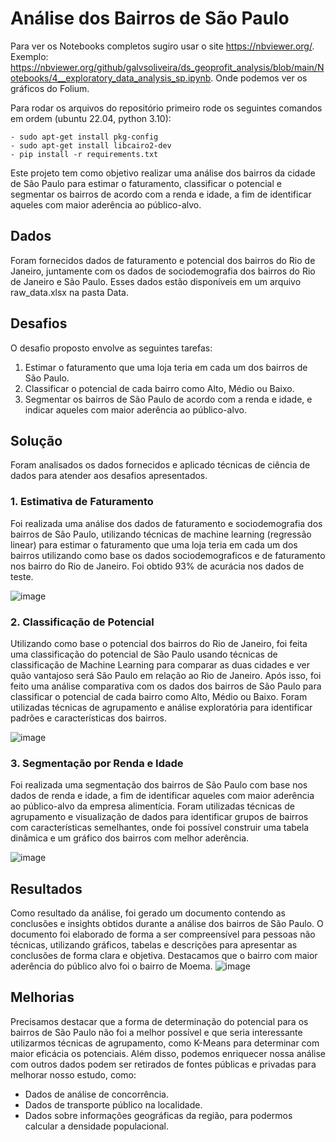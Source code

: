 # Análise dos Bairros de São Paulo

Para ver os Notebooks completos sugiro usar o site https://nbviewer.org/. Exemplo: https://nbviewer.org/github/galvsoliveira/ds_geoprofit_analysis/blob/main/Notebooks/4__exploratory_data_analysis_sp.ipynb. Onde podemos ver os gráficos do Folium.

Para rodar os arquivos do repositório primeiro rode os seguintes comandos em ordem (ubuntu 22.04, python 3.10):
```
- sudo apt-get install pkg-config
- sudo apt-get install libcairo2-dev
- pip install -r requirements.txt
```

Este projeto tem como objetivo realizar uma análise dos bairros da cidade de São Paulo para estimar o faturamento, classificar o potencial e segmentar os bairros de acordo com a renda e idade, a fim de identificar aqueles com maior aderência ao público-alvo.

## Dados

Foram fornecidos dados de faturamento e potencial dos bairros do Rio de Janeiro, juntamente com os dados de sociodemografia dos bairros do Rio de Janeiro e São Paulo. Esses dados estão disponíveis em um arquivo raw_data.xlsx na pasta Data.

## Desafios

O desafio proposto envolve as seguintes tarefas:

1. Estimar o faturamento que uma loja teria em cada um dos bairros de São Paulo.
2. Classificar o potencial de cada bairro como Alto, Médio ou Baixo.
3. Segmentar os bairros de São Paulo de acordo com a renda e idade, e indicar aqueles com maior aderência ao público-alvo.

## Solução

Foram analisados os dados fornecidos e aplicado técnicas de ciência de dados para atender aos desafios apresentados.

### 1. Estimativa de Faturamento

Foi realizada uma análise dos dados de faturamento e sociodemografia dos bairros de São Paulo, utilizando técnicas de machine learning (regressão linear) para estimar o faturamento que uma loja teria em cada um dos bairros utilizando como base os dados sociodemograficos e de faturamento nos bairro do Rio de Janeiro. Foi obtido 93% de acurácia nos dados de teste.

![image](https://github.com/galvsoliveira/ds_geoprofit_analysis/assets/95829723/bbfd875d-df58-4a4e-8e58-4d428c6731de)

### 2. Classificação de Potencial

Utilizando como base o potencial dos bairros do Rio de Janeiro, foi feita uma classificação do potencial de São Paulo usando técnicas de classificação de Machine Learning para comparar as duas cidades e ver quão vantajoso será São Paulo em relação ao Rio de Janeiro. Após isso, foi feito uma análise comparativa com os dados dos bairros de São Paulo para classificar o potencial de cada bairro como Alto, Médio ou Baixo. Foram utilizadas técnicas de agrupamento e análise exploratória para identificar padrões e características dos bairros.

![image](https://github.com/galvsoliveira/ds_geoprofit_analysis/assets/95829723/7c0ee7a1-08a4-428d-b357-50340ca5b262)

### 3. Segmentação por Renda e Idade

Foi realizada uma segmentação dos bairros de São Paulo com base nos dados de renda e idade, a fim de identificar aqueles com maior aderência ao público-alvo da empresa alimentícia. Foram utilizadas técnicas de agrupamento e visualização de dados para identificar grupos de bairros com características semelhantes, onde foi possível construir uma tabela dinâmica e um gráfico dos bairros com melhor aderência.

![image](https://github.com/galvsoliveira/ds_geoprofit_analysis/assets/95829723/9d67e875-a8f1-470f-b5f4-f395e1e077ed)


## Resultados

Como resultado da análise, foi gerado um documento contendo as conclusões e insights obtidos durante a análise dos bairros de São Paulo. O documento foi elaborado de forma a ser compreensível para pessoas não técnicas, utilizando gráficos, tabelas e descrições para apresentar as conclusões de forma clara e objetiva. Destacamos que o bairro com maior aderência do público alvo foi o bairro de Moema.
![image](https://github.com/galvsoliveira/ds_geoprofit_analysis/assets/95829723/1a2dd245-8c61-4f04-a12f-1d435e65f4cc)

## Melhorias

Precisamos destacar que a forma de determinação do potencial para os bairros de São Paulo não foi a melhor possível e que seria interessante utilizarmos técnicas de agrupamento, como K-Means para determinar com maior eficácia os potenciais. Além disso, podemos enriquecer nossa análise com outros dados podem ser retirados de fontes públicas e privadas para melhorar nosso estudo, como:
- Dados de análise de concorrência.
- Dados de transporte público na localidade.
- Dados sobre informações geográficas da região, para podermos calcular a densidade populacional.
